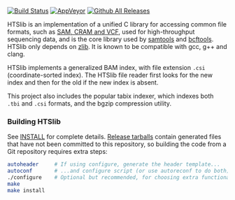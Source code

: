 [![Build Status](https://travis-ci.org/samtools/htslib.svg?branch=develop)](https://travis-ci.org/samtools/htslib)
[![AppVeyor](https://ci.appveyor.com/api/projects/status/github/samtools/htslib?branch=develop&svg=true)](https://ci.appveyor.com/project/samtools/htslib)
[![Github All Releases](https://img.shields.io/github/downloads/samtools/htslib/total.svg)](https://github.com/samtools/htslib)

HTSlib is an implementation of a unified C library for accessing common file
formats, such as [SAM, CRAM and VCF][1], used for high-throughput sequencing
data, and is the core library used by [samtools][2] and [bcftools][3].
HTSlib only depends on [zlib][4].
It is known to be compatible with gcc, g++ and clang.

HTSlib implements a generalized BAM index, with file extension `.csi`
(coordinate-sorted index). The HTSlib file reader first looks for the new index
and then for the old if the new index is absent.

This project also includes the popular tabix indexer, which indexes both `.tbi`
and `.csi` formats, and the bgzip compression utility.

[1]: http://samtools.github.io/hts-specs/
[2]: http://github.com/samtools/samtools
[3]: http://samtools.github.io/bcftools/
[4]: http://zlib.net/

### Building HTSlib

See [INSTALL](INSTALL) for complete details.
[Release tarballs][download] contain generated files that have not been
committed to this repository, so building the code from a Git repository
requires extra steps:

```sh
autoheader     # If using configure, generate the header template...
autoconf       # ...and configure script (or use autoreconf to do both)
./configure    # Optional but recommended, for choosing extra functionality
make
make install
```

[download]: http://www.htslib.org/download/
